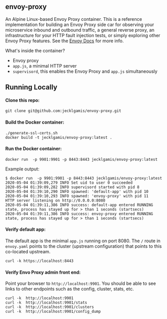 ## envoy-proxy 

An Alpine Linux-based Envoy Proxy container. This is a reference implementation for building an Envoy Proxy 
side car for observing your microservice  inbound and outbound traffic, a general reverse proxy, an infrastructure for 
your HTTP fault injection tests, or simply exploring other Envoy Proxy features. See the 
[Envoy Docs](https://www.envoyproxy.io/docs/envoy/latest/) for more info. 

What's inside the container?
* Envoy proxy 
* `app.js`, a minimal HTTP server
* `supervisord`, this enables the Envoy Proxy and `app.js` simultaneously

## Running Locally
#### Clone this repo:

```
git clone git@github.com:jecklgamis/envoy-proxy.git
```

#### Build the Docker container:
```
./generate-ssl-certs.sh
docker build -t jecklgamis/envoy-proxy:latest .
```

#### Run the Docker container:
```
docker run  -p 9901:9901 -p 8443:8443 jecklgamis/envoy-proxy:latest
```
Example output:
```
$ docker run  -p 9901:9901 -p 8443:8443 jecklgamis/envoy-proxy:latest
2020-05-04 01:39:09,279 INFO Set uid to user 0 succeeded
2020-05-04 01:39:09,282 INFO supervisord started with pid 8
2020-05-04 01:39:10,290 INFO spawned: 'default-app' with pid 10
2020-05-04 01:39:10,293 INFO spawned: 'envoy-proxy' with pid 11
HTTP server listening on http://0.0.0.0:8080
2020-05-04 01:39:11,386 INFO success: default-app entered RUNNING state, process has stayed up for > than 1 seconds (startsecs)
2020-05-04 01:39:11,386 INFO success: envoy-proxy entered RUNNING state, process has stayed up for > than 1 seconds (startsecs)
```

#### Verify default app:
The default app is the minimal `app.js` running on port 8080. The `/` route in `envoy.yaml` points
to the cluster (upstream configuration) that points to this co-located upstream.

```
curl -k https://localhost:8443
```

#### Verify Envo Proxy admin front end:
Point your browser to `http://localhost:9901`. You should be able to see links to other endpoints such as the config, 
cluster, stats, etc.  
```
curl -k  http://localhost:9901
curl -k  http://localhost:9901/stats
curl -k  http://localhost:9901/clusters
curl -k  http://localhost:9901/config_dump
```




 